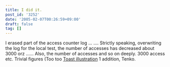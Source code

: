 ```yaml
---
title: I did it.
post_id: '3252'
date: '2005-02-07T00:26:59+09:00'
draft: false
tag: []
---
```


I erased part of the access counter log ... .... Strictly speaking, overwriting the log for the local test, the number of accesses has decreased about 3000 orz ...... Also, the number of accesses and so on deeply. 3000 access etc. Trivial figures (Too too [Toast illustration](/3251) 1 addition, Tenko.